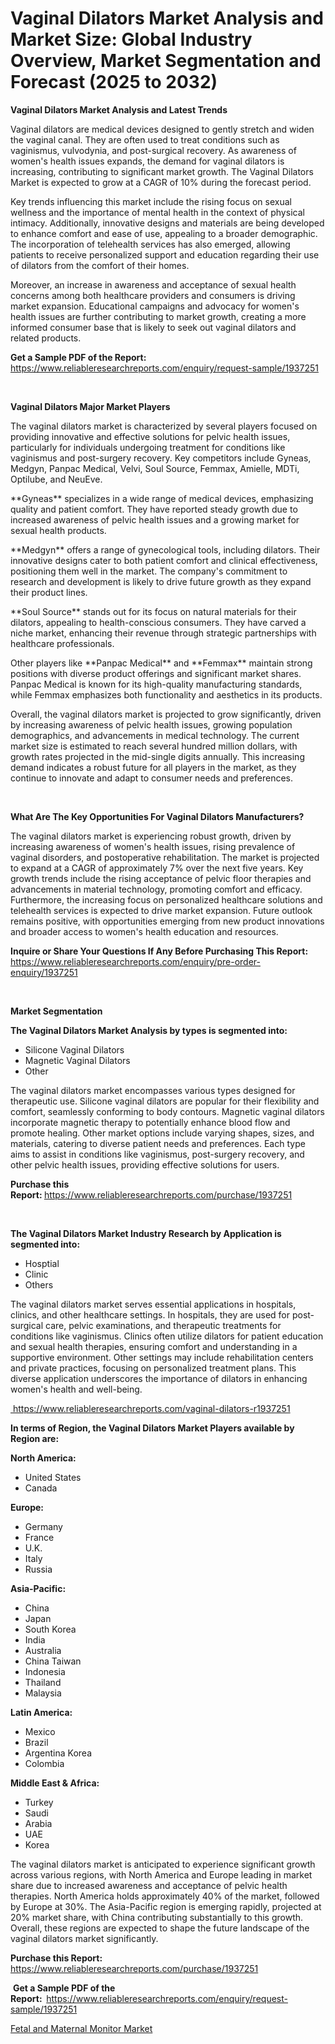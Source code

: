 <p><h1>Vaginal Dilators Market Analysis and Market Size: Global Industry Overview, Market Segmentation and Forecast (2025 to 2032)</h1></p><p><strong>Vaginal Dilators Market Analysis and Latest Trends</strong></p>
<p><p>Vaginal dilators are medical devices designed to gently stretch and widen the vaginal canal. They are often used to treat conditions such as vaginismus, vulvodynia, and post-surgical recovery. As awareness of women's health issues expands, the demand for vaginal dilators is increasing, contributing to significant market growth. The Vaginal Dilators Market is expected to grow at a CAGR of 10% during the forecast period. </p><p>Key trends influencing this market include the rising focus on sexual wellness and the importance of mental health in the context of physical intimacy. Additionally, innovative designs and materials are being developed to enhance comfort and ease of use, appealing to a broader demographic. The incorporation of telehealth services has also emerged, allowing patients to receive personalized support and education regarding their use of dilators from the comfort of their homes.</p><p>Moreover, an increase in awareness and acceptance of sexual health concerns among both healthcare providers and consumers is driving market expansion. Educational campaigns and advocacy for women's health issues are further contributing to market growth, creating a more informed consumer base that is likely to seek out vaginal dilators and related products.</p></p>
<p><strong>Get a Sample PDF of the Report:&nbsp;</strong> <a href="https://www.reliableresearchreports.com/enquiry/request-sample/1937251?utm_campaign=2283&utm_medium=2&utm_source=Github&utm_content=ia&utm_term=04032025&utm_id=vaginal-dilators">https://www.reliableresearchreports.com/enquiry/request-sample/1937251</a></p>
<p>&nbsp;</p>
<p><strong>Vaginal Dilators Major Market Players</strong></p>
<p><p>The vaginal dilators market is characterized by several players focused on providing innovative and effective solutions for pelvic health issues, particularly for individuals undergoing treatment for conditions like vaginismus and post-surgery recovery. Key competitors include Gyneas, Medgyn, Panpac Medical, Velvi, Soul Source, Femmax, Amielle, MDTi, Optilube, and NeuEve.</p><p>**Gyneas** specializes in a wide range of medical devices, emphasizing quality and patient comfort. They have reported steady growth due to increased awareness of pelvic health issues and a growing market for sexual health products.</p><p>**Medgyn** offers a range of gynecological tools, including dilators. Their innovative designs cater to both patient comfort and clinical effectiveness, positioning them well in the market. The company's commitment to research and development is likely to drive future growth as they expand their product lines.</p><p>**Soul Source** stands out for its focus on natural materials for their dilators, appealing to health-conscious consumers. They have carved a niche market, enhancing their revenue through strategic partnerships with healthcare professionals.</p><p>Other players like **Panpac Medical** and **Femmax** maintain strong positions with diverse product offerings and significant market shares. Panpac Medical is known for its high-quality manufacturing standards, while Femmax emphasizes both functionality and aesthetics in its products.</p><p>Overall, the vaginal dilators market is projected to grow significantly, driven by increasing awareness of pelvic health issues, growing population demographics, and advancements in medical technology. The current market size is estimated to reach several hundred million dollars, with growth rates projected in the mid-single digits annually. This increasing demand indicates a robust future for all players in the market, as they continue to innovate and adapt to consumer needs and preferences.</p></p>
<p>&nbsp;</p>
<p><strong>What Are The Key Opportunities For Vaginal Dilators Manufacturers?</strong></p>
<p><p>The vaginal dilators market is experiencing robust growth, driven by increasing awareness of women's health issues, rising prevalence of vaginal disorders, and postoperative rehabilitation. The market is projected to expand at a CAGR of approximately 7% over the next five years. Key growth trends include the rising acceptance of pelvic floor therapies and advancements in material technology, promoting comfort and efficacy. Furthermore, the increasing focus on personalized healthcare solutions and telehealth services is expected to drive market expansion. Future outlook remains positive, with opportunities emerging from new product innovations and broader access to women's health education and resources.</p></p>
<p><strong>Inquire or Share Your Questions If Any Before Purchasing This Report:</strong> <a href="https://www.reliableresearchreports.com/enquiry/pre-order-enquiry/1937251?utm_campaign=2283&utm_medium=2&utm_source=Github&utm_content=ia&utm_term=04032025&utm_id=vaginal-dilators">https://www.reliableresearchreports.com/enquiry/pre-order-enquiry/1937251</a></p>
<p>&nbsp;</p>
<p><strong>Market Segmentation</strong></p>
<p><strong>The Vaginal Dilators Market Analysis by types is segmented into:</strong></p>
<p><ul><li>Silicone Vaginal Dilators</li><li>Magnetic Vaginal Dilators</li><li>Other</li></ul></p>
<p><p>The vaginal dilators market encompasses various types designed for therapeutic use. Silicone vaginal dilators are popular for their flexibility and comfort, seamlessly conforming to body contours. Magnetic vaginal dilators incorporate magnetic therapy to potentially enhance blood flow and promote healing. Other market options include varying shapes, sizes, and materials, catering to diverse patient needs and preferences. Each type aims to assist in conditions like vaginismus, post-surgery recovery, and other pelvic health issues, providing effective solutions for users.</p></p>
<p><strong>Purchase this Report:&nbsp;</strong><a href="https://www.reliableresearchreports.com/purchase/1937251?utm_campaign=2283&utm_medium=2&utm_source=Github&utm_content=ia&utm_term=04032025&utm_id=vaginal-dilators">https://www.reliableresearchreports.com/purchase/1937251</a></p>
<p>&nbsp;</p>
<p><strong>The Vaginal Dilators Market Industry Research by Application is segmented into:</strong></p>
<p><ul><li>Hosptial</li><li>Clinic</li><li>Others</li></ul></p>
<p><p>The vaginal dilators market serves essential applications in hospitals, clinics, and other healthcare settings. In hospitals, they are used for post-surgical care, pelvic examinations, and therapeutic treatments for conditions like vaginismus. Clinics often utilize dilators for patient education and sexual health therapies, ensuring comfort and understanding in a supportive environment. Other settings may include rehabilitation centers and private practices, focusing on personalized treatment plans. This diverse application underscores the importance of dilators in enhancing women's health and well-being.</p></p>
<p><a href="https://www.reliableresearchreports.com/vaginal-dilators-r1937251?utm_campaign=2283&utm_medium=2&utm_source=Github&utm_content=ia&utm_term=04032025&utm_id=vaginal-dilators">&nbsp;https://www.reliableresearchreports.com/vaginal-dilators-r1937251</a></p>
<p><strong>In terms of Region, the Vaginal Dilators Market Players available by Region are:</strong></p>
<p>
    <p> <strong> North America: </strong>
        <ul>
            <li>United States</li>
            <li>Canada</li>
        </ul>
        </p> 
    <p> <strong> Europe: </strong>
        <ul>
            <li>Germany</li>
            <li>France</li>
            <li>U.K.</li>
            <li>Italy</li>
            <li>Russia</li>
        </ul>
        </p> 
    <p> <strong> Asia-Pacific: </strong>
        <ul>
            <li>China</li>
            <li>Japan</li>
            <li>South Korea</li>
            <li>India</li>
            <li>Australia</li>
            <li>China Taiwan</li>
            <li>Indonesia</li>
            <li>Thailand</li>
            <li>Malaysia</li>
        </ul>
        </p> 
    <p> <strong> Latin America: </strong>
        <ul>
            <li>Mexico</li>
            <li>Brazil</li>
            <li>Argentina Korea</li>
            <li>Colombia</li>
        </ul>
        </p> 
    <p> <strong> Middle East & Africa: </strong>
        <ul>
            <li>Turkey</li>
            <li>Saudi</li>
            <li>Arabia</li>
            <li>UAE</li>
            <li>Korea</li>
        </ul>
    </p>
    </p>
<p><p>The vaginal dilators market is anticipated to experience significant growth across various regions, with North America and Europe leading in market share due to increased awareness and acceptance of pelvic health therapies. North America holds approximately 40% of the market, followed by Europe at 30%. The Asia-Pacific region is emerging rapidly, projected at 20% market share, with China contributing substantially to this growth. Overall, these regions are expected to shape the future landscape of the vaginal dilators market significantly.</p></p>
<p><strong>Purchase this Report: </strong><a href="https://www.reliableresearchreports.com/purchase/1937251?utm_campaign=2283&utm_medium=2&utm_source=Github&utm_content=ia&utm_term=04032025&utm_id=vaginal-dilators">https://www.reliableresearchreports.com/purchase/1937251</a></p>
<p>&nbsp;<strong>Get a Sample PDF of the Report:&nbsp;&nbsp;</strong><a href="https://www.reliableresearchreports.com/enquiry/request-sample/1937251?utm_campaign=2283&utm_medium=2&utm_source=Github&utm_content=ia&utm_term=04032025&utm_id=vaginal-dilators">https://www.reliableresearchreports.com/enquiry/request-sample/1937251</a></p>
<p><strong></strong></p>
<p><p><a href="https://github.com/mcfred89/Market-Research-Report-List-1/blob/main/fetal-and-maternal-monitor-market.md?utm_campaign=2283&utm_medium=2&utm_source=Github&utm_content=ia&utm_term=04032025&utm_id=vaginal-dilators">Fetal and Maternal Monitor Market</a></p></p>
